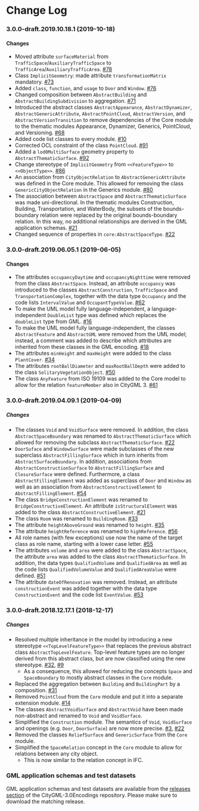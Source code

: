 Change Log
==========

### 3.0.0-draft.2019.10.18.1 (2019-10-18)

#### Changes

* Moved attribute `surfaceMaterial` from `TrafficSpace`/`AuxiliaryTrafficSpace` to `TrafficArea`/`AuxiliaryTrafficArea`. [#78](https://github.com/opengeospatial/CityGML-3.0CM/issues/78)
* Class `ImplicitGeometry`: made attribute `transformationMatrix` mandatory. [#73](https://github.com/opengeospatial/CityGML-3.0CM/issues/73)
* Added `class`, `function`, and `usage` to `Door` and `Window`. [#76](https://github.com/opengeospatial/CityGML-3.0CM/issues/76)
* Changed composition between `AbstractBuilding` and `AbstractBuildingSubdivision` to aggregation. [#71](https://github.com/opengeospatial/CityGML-3.0CM/issues/71)
* Introduced the abstract classes `AbstractAppearance`, `AbstractDynamizer`, `AbstractGenericAttribute`, `AbstractPointCloud`, `AbstractVersion`, and `AbstractVersionTransition` to remove dependencies of the Core module to the thematic modules Appearance, Dynamizer, Generics, PointCloud, and Versioning. [#68](https://github.com/opengeospatial/CityGML-3.0CM/issues/68)
* Added code list classes to every module. [#10](https://github.com/opengeospatial/CityGML-3.0CM/issues/10)
* Corrected OCL constraint of the class `PointCloud`. [#91](https://github.com/opengeospatial/CityGML-3.0CM/issues/91)
* Added a `lod0MultiSurface` geometry property to `AbstractThematicSurface`. [#92](https://github.com/opengeospatial/CityGML-3.0CM/issues/92)
* Change stereotype of `ImplicitGeometry` from `<<FeatureType>>` to `<<ObjectType>>`. [#86](https://github.com/opengeospatial/CityGML-3.0CM/issues/86)
* An association from `CityObjectRelation` to `AbstractGenericAttribute` was defined in the Core module. This allowed for removing the class `GenericCityObjectRelation` in the Generics module. [#80](https://github.com/opengeospatial/CityGML-3.0CM/issues/80)
* The association between `AbstractSpace` and `AbstractThematicSurface` was made uni-directional. In the thematic modules Construction, Building, Transportation, and WaterBody, the subsets of the bounds-boundary relation were replaced by the original bounds-boundary relation. In this way, no additional relationships are derived in the GML application schemas. [#21](https://github.com/opengeospatial/CityGML-3.0Encodings/issues/21)
* Changed sequence of properties in `core:AbstractSpaceType`. [#22](https://github.com/opengeospatial/CityGML-3.0Encodings/issues/22)

### 3.0.0-draft.2019.06.05.1 (2019-06-05)

#### Changes

* The attributes `occupancyDaytime` and `occupancyNighttime` were removed from the class `AbstractSpace`. Instead, an attribute `occupancy` was introduced to the classes `AbstractConstruction`, `TrafficSpace` and `TransportationComplex`, together with the data type `Occupancy` and the code lists `IntervalValue` and `OccupantTypeValue`. 
[#62](https://github.com/opengeospatial/CityGML-3.0CM/issues/62)
* To make the UML model fully language-independent, a language-independent `DoubleList` type was defined which replaces the `doubleList` type from GML. 
[#16](https://github.com/opengeospatial/CityGML-3.0CM/issues/16)
* To make the UML model fully language-independent, the classes `AbstractFeature` and `AbstractGML` were removed from the UML model; instead, a comment was added to describe which attributes are inherited from these classes in the GML encoding. 
[#18](https://github.com/opengeospatial/CityGML-3.0CM/issues/18)
* The attributes `minHeight` and `maxHeight` were added to the class `PlantCover`. 
[#34](https://github.com/opengeospatial/CityGML-3.0CM/issues/34)
* The attributes `rootBallDiameter` and `maxRootBallDepth` were added to the class `SolitaryVegetationObject`. 
[#50](https://github.com/opengeospatial/CityGML-3.0CM/issues/50)
* The class `AnyFeature` from ISO 19109 was added to the Core model to allow for the relation `featureMember` also in CityGML 3. 
[#61](https://github.com/opengeospatial/CityGML-3.0CM/issues/61)


### 3.0.0-draft.2019.04.09.1 (2019-04-09)

##### Changes

* The classes `Void` and `VoidSurface` were removed. In addition, the class `AbstractSpaceBoundary` was renamed to `AbstractThematicSurface` which allowed for removing the subclass `AbstractThematicSurface`. [#22](https://github.com/opengeospatial/CityGML-3.0CM/issues/22)
* `DoorSuface` and `WindowSurface` were made subclasses of the new superclass `AbstractFillingSurface` which in turn inherits from `AbstractSurfaceBoundary`. In addition, associations from `AbstractConstructionSurface` to `AbstractFillingSurface` and `ClosureSurface` were defined. Furthermore, a class `AbstractFillingElement` was added as superclass of `Door` and `Window` as well as an association from `AbstractConstructiveElement` to `AbstractFillingElement`. [#54](https://github.com/opengeospatial/CityGML-3.0CM/issues/54)
* The class `BridgeConstructionElement` was renamed to `BridgeConstructiveElement`. An attribute `isStructuralElement` was added to the class `AbstractConstructiveElement`. [#21](https://github.com/opengeospatial/CityGML-3.0CM/issues/21)
* The class `Room` was renamed to `BuildingRoom`. [#33](https://github.com/opengeospatial/CityGML-3.0CM/issues/33)
* The attribute `heightAboveGround` was renamed to `height`. [#35](https://github.com/opengeospatial/CityGML-3.0CM/issues/35)
* The attribute `heightReference` was renamed to `highReference`. [#56](https://github.com/opengeospatial/CityGML-3.0CM/issues/56)
* All role names (with few exceptions) use now the name of the target class as role name, starting with a lower case letter. [#55](https://github.com/opengeospatial/CityGML-3.0CM/issues/55)
* The attributes `volume` and `area` were added to the class `AbstractSpace`, the attribute `area` was added to the class `AbstractThematicSurface`. In addition, the data types `QualifiedVolume` and `QualifiedArea` as well as the code lists `QualifiedVolumeValue` and `QualifiedAreaValue` were defined. [#51](https://github.com/opengeospatial/CityGML-3.0CM/issues/51)
* The attribute `dateOfRenovation` was removed. Instead, an attribute `constructionEvent` was added together with the data type `ConstructionEvent` and the code list `EventValue`. [#53](https://github.com/opengeospatial/CityGML-3.0CM/issues/53)


### 3.0.0-draft.2018.12.17.1 (2018-12-17)

##### Changes
* Resolved multiple inheritance in the model by introducing a new stereotype `<<TopLevelFeatureType>>` that replaces the
previous abstract class `AbstractTopLevelFeature`. Top-level feature types are no longer derived from this abstract class,
but are now classified using the new stereotype.
[#32](https://github.com/opengeospatial/CityGML-3.0CM/issues/32), [#9](https://github.com/opengeospatial/CityGML-3.0CM/issues/9)
  * As a consequence, this allowed for reducing the concepts `Space` and `SpaceBoundary` to mostly abstract classes in the
  `Core` module.
* Replaced the aggregation between `Building` and `BuildingPart` by a composition.
[#31](https://github.com/opengeospatial/CityGML-3.0CM/issues/31)
* Removed `PointCloud` from the `Core` module and put it into a separate extension module.
[#14](https://github.com/opengeospatial/CityGML-3.0CM/issues/14)
* The classes `AbstractVoidSurface` and `AbstractVoid` have been made non-abstract and renamed to `Void` and `VoidSurface`.
* Simplified the `Construction` module. The semantics of `Void`, `VoidSurface` and openings (e.g. `Door`, `DoorSurface`)
are now more precise.
[#3](https://github.com/opengeospatial/CityGML-3.0CM/issues/3), [#22](https://github.com/opengeospatial/CityGML-3.0CM/issues/22)
* Removed the classes `ReliefSurface` and `GenericSurface` from the `Core` module.
* Simplified the `SpaceRelation` concept in the `Core` module to allow for relations between any city object.
  * This is now similar to the relation concept in IFC.

### GML application schemas and test datasets
GML application schemas and test datasets are available from the [releases section](https://github.com/opengeospatial/CityGML-3.0Encodings/releases) of the CityGML-3.0Encodings repository. Please make sure to download the matching release.
